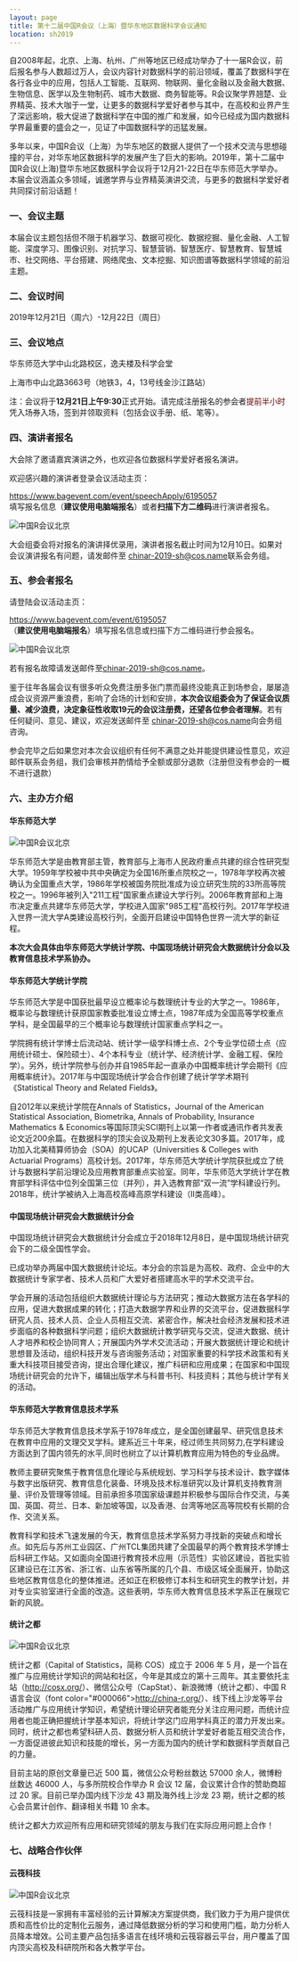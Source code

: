 ```yaml
---
layout: page
title: 第十二届中国R会议（上海）暨华东地区数据科学会议通知
location: sh2019
---
```


自2008年起，北京、上海、杭州、广州等地区已经成功举办了十一届R会议，前后报名参与人数超过万人，会议内容针对数据科学的前沿领域，覆盖了数据科学在各行各业中的应用，包括人工智能、互联网、物联网、量化金融以及金融大数据、生物信息、医学以及生物制药、城市大数据、商务智能等。R会议聚学界翘楚、业界精英、技术大咖于一堂，让更多的数据科学爱好者参与其中，在高校和业界产生了深远影响，极大促进了数据科学在中国的推广和发展，如今已经成为国内数据科学界最重要的盛会之一，见证了中国数据科学的迅猛发展。

多年以来，中国R会议（上海）为华东地区的数据人提供了一个技术交流与思想碰撞的平台，对华东地区数据科学的发展产生了巨大的影响。2019年，第十二届中国R会议(上海)暨华东地区数据科学会议将于12月21-22日在华东师范大学举办。本届会议涵盖众多领域，诚邀学界与业界精英演讲交流，与更多的数据科学爱好者共同探讨前沿话题！

### 一、会议主题

本届会议主题包括但不限于机器学习、数据可视化、数据挖掘、量化金融、人工智能、深度学习、图像识别、对抗学习、智慧营销、智慧医疗、智慧教育、智慧城市、社交网络、平台搭建、网络爬虫、文本挖掘、知识图谱等数据科学领域的前沿主题。

### 二、会议时间

2019年12月21日（周六）-12月22日（周日）

### 三、会议地点

华东师范大学中山北路校区，逸夫楼及科学会堂

上海市中山北路3663号（地铁3，4，13号线金沙江路站）

注：会议将于**12月21日上午9:30**正式开始。请完成注册报名的参会者<font color="#660000">提前半小时</font><br/>凭入场券入场，签到并领取资料（包括会议手册、纸、笔等）。

### 四、演讲者报名

大会除了邀请嘉宾演讲之外，也欢迎各位数据科学爱好者报名演讲。

欢迎感兴趣的演讲者登录会议活动主页：

<font color="#000066">https://www.bagevent.com/event/speechApply/6195057</font><br /> 
 填写报名信息（**建议使用电脑端报名**）或者**扫描下方二维码**进行演讲者报名。

<div class="row">
  <div class="col-md-10 col-md-offset-1 text-center">
    <img src="{{ 'https://github.com/StevenBoys/photo/blob/master/sh2019_speaker.jpeg?raw=true' | prepend: site.baseurl }}" alt="中国R会议北京" class="img-responsive" />
  </div>
</div>

大会组委会将对报名的演讲择优录用，演讲者报名截止时间为12月10日。如果对会议演讲报名有问题，请发邮件至
<font color="#000066">chinar-2019-sh@cos.name</font>联系会务组。

### 五、参会者报名

请登陆会议活动主页：

<font color="#000066">https://www.bagevent.com/event/6195057</font><br /> 
（**建议使用电脑端报名**）填写报名信息或扫描下方二维码进行参会报名。

<div class="row">
  <div class="col-md-10 col-md-offset-1 text-center">
    <img src="{{ 'https://github.com/StevenBoys/photo/blob/master/sh2019_aud.jpeg?raw=true' | prepend: site.baseurl }}" alt="中国R会议北京" class="img-responsive" />
  </div>
</div>

若有报名故障请发送邮件至<font color="#000066">chinar-2019-sh@cos.name</font>。

鉴于往年各届会议有很多听众免费注册多张门票而最终没能真正到场参会，屡屡造成会议资源严重浪费，影响了会场的计划和安排，**本次会议组委会为了保证会议质量、减少浪费，决定象征性收取19元的会议注册费，还望各位参会者理解**。若有任何疑问、意见、建议，欢迎发送邮件至 <font color="#000066">chinar-2019-sh@cos.name</font>向会务组咨询。

参会完毕之后如果您对本次会议组织有任何不满意之处并能提供建设性意见，欢迎邮件联系会务组，我们会审核并酌情给予全额或部分退款（注册但没有参会的一概不进行退款）

### 六、主办方介绍

#### 华东师范大学

<div class="row">
  <div class="col-md-10 col-md-offset-1 text-center">
    <img src="{{ 'https://github.com/StevenBoys/photo/blob/master/sh2019_uni.jpeg?raw=true' | prepend: site.baseurl }}" alt="中国R会议北京" class="img-responsive" />
  </div>
</div>

华东师范大学是由教育部主管，教育部与上海市人民政府重点共建的综合性研究型大学。1959年学校被中共中央确定为全国16所重点院校之一，1978年学校再次被确认为全国重点大学，1986年学校被国务院批准成为设立研究生院的33所高等院校之一。1996年被列入"211工程"国家重点建设大学行列。2006年教育部和上海市决定重点共建华东师范大学，学校进入国家"985工程"高校行列。2017年学校进入世界一流大学A类建设高校行列，全面开启建设中国特色世界一流大学的新征程。

**本次大会具体由华东师范大学统计学院、中国现场统计研究会大数据统计分会以及教育信息技术学系协办。**

#### 华东师范大学统计学院

华东师范大学是中国获批最早设立概率论与数理统计专业的大学之一。1986年，概率论与数理统计获原国家教委批准设立博士点，1987年成为全国高等学校重点学科，是全国最早的三个概率论与数理统计国家重点学科之一。

学院拥有统计学博士后流动站、统计学一级学科博士点、2个专业学位硕士点（应用统计硕士、保险硕士）、4个本科专业（统计学、经济统计学、金融工程、保险学）。另外，统计学院参与创办并自1985年起一直承办中国概率统计学会期刊《应用概率统计》。2017年与中国现场统计学会合作创建了统计学学术期刊《Statistical Theory and Related Fields》。

自2012年以来统计学院在Annals of Statistics，Journal of the American Statistical Association, Biometrika, Annals of Probability, Insurance Mathematics & Economics等国际顶尖SCI期刊上以第一作者或通讯作者共发表论文近200余篇。在数据科学的顶尖会议及期刊上发表论文30多篇。2017年，成功加入北美精算师协会（SOA）的UCAP（Universities & Colleges with Actuarial Programs）高校计划。2017年，华东师范大学统计学院获批成立了统计与数据科学前沿理论及应用教育部重点实验室。同年，华东师范大学统计学在教育部学科评估中位列全国第三位（并列），并入选教育部“双一流”学科建设行列。2018年，统计学被纳入上海高校高峰高原学科建设（II类高峰）。

#### 中国现场统计研究会大数据统计分会

中国现场统计研究会大数据统计分会成立于2018年12月8日，是中国现场统计研究会下的二级全国性学会。

已成功举办两届中国大数据统计论坛。本分会的宗旨是为高校、政府、企业中的大数据统计专家学者、技术人员和广大爱好者搭建高水平的学术交流平台。

学会开展的活动包括组织大数据统计理论与方法研究；推动大数据方法在各学科的应用，促进大数据成果的转化；打造大数据学界和业界的交流平台，促进数据科学研究人员、技术人员、企业人员相互交流、紧密合作，解决社会经济发展和技术进步面临的各种数据科学问题；组织大数据统计教学研究与交流，促进大数据、统计人才培养和校企协同育人；开展国内外学术交流活动；开展大数据统计理论和统计思想普及活动，组织科技开发与咨询服务活动；对国家重要的科学技术政策和有关重大科技项目接受咨询，提出合理化建议，推广科研和应用成果；在国家和中国现场统计研究会的允许下，编辑出版学术与科普书刊、科技资料；其他与统计学有关的活动。

#### 华东师范大学教育信息技术学系

华东师范大学教育信息技术学系于1978年成立，是全国创建最早、研究信息技术在教育中应用的文理交叉学科。建系近三十年来，经过师生共同努力,在学科建设方面达到了国内领先的水平,同时也树立了以计算机教育应用为特色的专业品牌。

教师主要研究聚焦于教育信息化理论与系统规划、学习科学与技术设计、数字媒体与数字出版研究、教育信息化装备、环境及技术标准研究以及计算机支持教育测量、评价及管理等领域。目前承担多项国家级课题并积极参与国际合作交流，与美国、英国、荷兰、日本、新加坡等国，以及香港、台湾等地区高等院校有长期的合作、交流关系。

教育科学和技术飞速发展的今天，教育信息技术学系努力寻找新的突破点和增长点。如先后与苏州工业园区、广州TCL集团共建了全国最早的两个教育技术学博士后科研工作站。又如面向全国进行教育技术应用（示范性）实验区建设，首批实验区建设已在江苏省、浙江省、山东省等所属的几个县、市级区域全面展开，协助这些地区教育信息化的整体推进。还如正在积极修订本科生和研究生的教学计划，并对专业实验室进行全面的改造。这些表明，华东师大教育信息技术学系正在展现它新的风貌。

#### 统计之都

<div class="row">
  <div class="col-md-10 col-md-offset-1 text-center">
    <img src="{{ 'https://github.com/StevenBoys/photo/blob/master/cos.jpeg?raw=true' | prepend: site.baseurl }}" alt="中国R会议北京" class="img-responsive" />
  </div>
</div>

统计之都（Capital of Statistics，简称 COS）成立于 2006 年 5 月，是一个旨在推广与应用统计学知识的网站和社区，今年是其成立的第十三周年。其主要依托主站（<font color="#000066">http://cosx.org/</font>）、微信公众号（CapStat）、新浪微博（统计之都）、中国 R 语言会议（font color="#000066">http://china-r.org/</font>）、线下线上沙龙等平台活动推广与应用统计学知识，希望统计理论研究者能充分关注应用问题，而统计应用者也能正确把握统计学基本知识，将统计学这门应用学科真正的潜力开发出来。同时，统计之都也希望科研人员、数据分析人员和统计学爱好者能互相交流合作，一方面促进彼此知识和技能的增长，另一方面为国内的统计学和数据科学贡献自己的力量。

目前主站的原创文章量已近 500 篇，微信公众号粉丝数达 57000 余人，微博粉丝数达 46000 人，与多所院校合作举办 R 会议 12 届，会议累计合作的赞助商超过 20 家。目前已举办国内线下沙龙 43 期及海外线上沙龙 23 期，统计之都的核心会员累计创作、翻译相关书籍 10 余本。

统计之都大力欢迎所有应用和研究领域的朋友与我们在实际应用问题上合作！

### 七、战略合作伙伴

#### 云筏科技

<div class="row">
  <div class="col-md-10 col-md-offset-1 text-center">
    <img src="{{ 'https://github.com/StevenBoys/photo/blob/master/cloudraft.jpeg?raw=true' | prepend: site.baseurl }}" alt="中国R会议北京" class="img-responsive" />
  </div>
</div>

云筏科技是一家拥有丰富经验的云计算解决方案提供商，我们致力于为用户提供优质和高性价比的定制化云服务，通过降低数据分析的学习和使用门槛，助力分析人员降本增效。公司主要产品包括多语言在线环境和云筏容器云平台，用户覆盖了国内顶尖高校及科研院所和各大教学平台。

